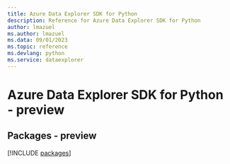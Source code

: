 ```yaml
---
title: Azure Data Explorer SDK for Python
description: Reference for Azure Data Explorer SDK for Python
author: lmazuel
ms.author: lmazuel
ms.data: 09/01/2023
ms.topic: reference
ms.devlang: python
ms.service: dataexplorer
---
```

# Azure Data Explorer SDK for Python - preview
## Packages - preview
[!INCLUDE [packages](data-explorer-index.md)]